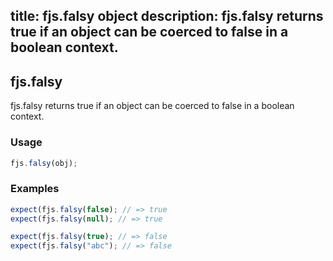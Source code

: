 title: fjs.falsy object
description: fjs.falsy returns true if an object can be coerced to false in a boolean context.
---

## fjs.falsy

fjs.falsy returns true if an object can be coerced to false in a boolean context.

### Usage

```js
fjs.falsy(obj);
```

### Examples

```js
expect(fjs.falsy(false); // => true
expect(fjs.falsy(null); // => true

expect(fjs.falsy(true); // => false
expect(fjs.falsy("abc"); // => false
```

